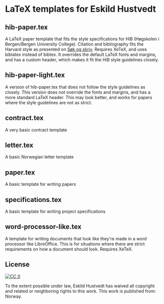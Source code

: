 # LaTeX templates for Eskild Hustvedt

## hib-paper.tex

A LaTeX paper template that fits the style specifications for HiB (Høgskolen i
Bergen/Bergen University College). Citation and bibliography fits the Harvard
style as presented on [Søk og
skriv](http://sokogskriv.no/kildebruk-og-referanser/referansestiler/harvard/).
Requires XeTeX, and uses biblatex instead of bibtex. It overrides the default
LaTeX fonts and margins, and has a custom header, which makes it fit the HiB
style guidelines closely.

## hib-paper-light.tex

A version of hib-paper.tex that does not follow the style guidelines as
closely. This version does not override the fonts and margins, and has a more
standard LaTeX header. This may look better, and works for papers where the
style guidelines are not as strict.

## contract.tex

A very basic contract template

## letter.tex

A basic Norwegian letter template

## paper.tex

A basic template for writing papers

## specifications.tex

A basic template for writing project specifications

## word-processor-like.tex

A template for writing documents that look like they're made in a word
processor like LibreOffice. This is for situations where there are strict
requirements on how a document should look. Requires XeTeX.

## License

[![CC 0](http://i.creativecommons.org/p/zero/1.0/88x31.png)](http://creativecommons.org/publicdomain/zero/1.0/)

To the extent possible under law, Eskild Hustvedt has waived all copyright and
related or neighboring rights to this work. This work is published from:
Norway.
